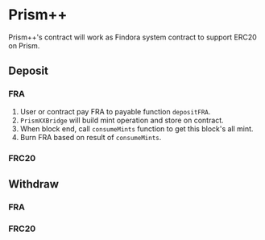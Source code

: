 # Prism++

Prism++'s contract will work as Findora system contract to support ERC20 on Prism.

## Deposit

### FRA

1. User or contract pay FRA to payable function `depositFRA`.
2. `PrismXXBridge` will build mint operation and store on contract.
3. When block end, call `consumeMints` function to get this block's all mint.
4. Burn FRA based on result of `consumeMints`.

### FRC20

## Withdraw

### FRA

### FRC20
